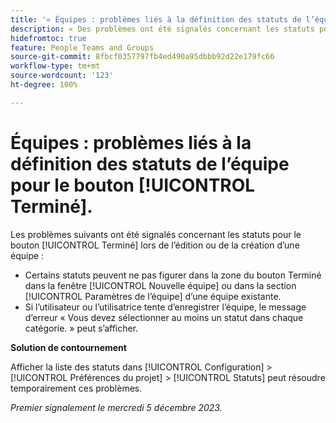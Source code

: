 ```yaml
---
title: '« Équipes : problèmes liés à la définition des statuts de l’équipe pour le bouton Terminé. »'
description: « Des problèmes ont été signalés concernant les statuts pour le bouton [!UICONTROL Terminé] lors de l’édition ou de la création d’une équipe. Une solution de contournement est disponible. »
hidefromtoc: true
feature: People Teams and Groups
source-git-commit: 8fbcf0357797fb4ed490a95dbbb92d22e179fc66
workflow-type: tm+mt
source-wordcount: '123'
ht-degree: 100%

---
```



# Équipes : problèmes liés à la définition des statuts de l’équipe pour le bouton [!UICONTROL Terminé].

<!--

>[!NOTE]
>
>This issue was fixed on January 18, 2024.

-->

Les problèmes suivants ont été signalés concernant les statuts pour le bouton [!UICONTROL Terminé] lors de l’édition ou de la création d’une équipe :

* Certains statuts peuvent ne pas figurer dans la zone du bouton Terminé dans la fenêtre [!UICONTROL Nouvelle équipe] ou dans la section [!UICONTROL Paramètres de l’équipe] d’une équipe existante.
* Si l’utilisateur ou l’utilisatrice tente d’enregistrer l’équipe, le message d’erreur « Vous devez sélectionner au moins un statut dans chaque catégorie. » peut s’afficher.

**Solution de contournement**

Afficher la liste des statuts dans [!UICONTROL Configuration] > [!UICONTROL Préférences du projet] > [!UICONTROL Statuts] peut résoudre temporairement ces problèmes.

_Premier signalement le mercredi 5 décembre 2023._
